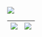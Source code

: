 ![](https://github-profile-summary-cards.vercel.app/api/cards/profile-details?username=mizunoshota2001&theme=github_dark)

| ![](https://github-profile-summary-cards.vercel.app/api/cards/productive-time?username=mizunoshota2001&theme=github_dark&utcOffset=8) | ![](https://github-profile-summary-cards.vercel.app/api/cards/repos-per-language?username=mizunoshota2001&theme=github_dark) |
|---|---|
